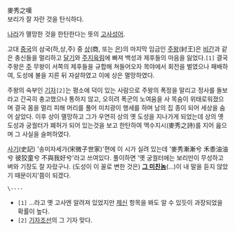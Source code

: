 麥秀之嘆  
보리가 잘 자란 것을 탄식하다.

[나라](%EB%82%98%EB%9D%BC.md)가 멸망한 것을 한탄한다는 뜻의
[고사성어](%EA%B3%A0%EC%82%AC%EC%84%B1%EC%96%B4.md).

고대 [중국](%EC%A4%91%EA%B5%AD.md)의 삼국(하,상,주) 중 [상](%EC%83%81.md)(商, 또는
[은](%EC%9D%80.md))의 마지막 임금인 [주왕](%EC%A3%BC%EC%99%95.md)(紂王)은
[비간](%EB%B9%84%EA%B0%84.md)과 같은 충신들을 멀리하고 [달기](%EB%8B%AC%EA%B8%B0.md)와
[주지육림](%EC%A3%BC%EC%A7%80%EC%9C%A1%EB%A6%BC.md)에 빠져 백성과 제후들의 마음을 잃었다.`[1]`
결국 주왕은 [주](%EC%A3%BC.md) 무왕이 서쪽의 제후들을 규합해 쳐들어오자 목야에서 회전을 벌였으나 패배하여, 도성에 불을
지른 뒤 자살하였고 이에 상은 멸망하였다.

주왕의 숙부인 [기자](%EA%B8%B0%EC%9E%90.md)`[2]`는 평소에 덕이 있는 사람으로 주왕의 폭정을 말리고 정사를
돌보라고 간곡히 충고했으나 통하지 않고, 오히려 폭군의 노여움을 사 목숨이 위태로워졌으며 결국 몸을 멀리 피해 머리를 풀어 미치광이 행세를
하며 남의 집 종이 되어 세상을 숨어 살았다. 이후 상이 멸망하고 그가 우연히 상의 옛 도성을 지나가게 되었는데 상의 옛 도성과 궁궐터가
폐허가 되어 있는것을 보고 한탄하여 맥수지시(麥秀之詩)를 지어 읊으며 그 사실을 슬퍼하였다.

[사기](%EC%82%AC%EA%B8%B0.md)(史記) '송미자세가(宋微子世家)'편에 이 시가 실려 있는데 '麥秀漸漸兮 禾黍油油兮
彼狡童兮 不與我好兮'라고 쓰여있다. 풀이하면 '옛 궁궐터에는 보리만이 무성하고 벼와 기장도 잘 자랐구나. (도성이 이 꼴로 변한 것은)
**[그 미친놈](%EC%A3%BC%EC%99%95.md)**(...)이 내 말을 듣지 않았기 때문이지'쯤이 되겠다.

`\----`

  * `[1]` ...라고 옛 고사엔 알려져 있었지만 [제신](%EC%A0%9C%EC%8B%A0.md) 항목을 봐도 알 수 있듯이 과장되었을 확률이 높다.
  * `[2]` [기자조선](%EA%B8%B0%EC%9E%90%EC%A1%B0%EC%84%A0.md)의 그 기자 맞다.

